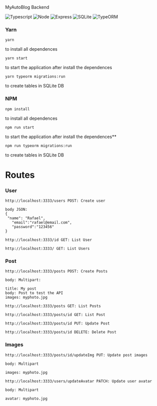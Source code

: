MyAutoBlog Backend

![Typescript](https://img.shields.io/badge/TypeScript-007ACC?style=for-the-badge&logo=typescript&logoColor=white)
![Node](https://img.shields.io/badge/Node.js-43853D?style=for-the-badge&logo=node.js&logoColor=white)
![Express](https://img.shields.io/badge/Express.js-404D59?style=for-the-badge)
![SQLite](https://img.shields.io/badge/SQLite-07405E?style=for-the-badge&logo=sqlite&logoColor=white)
![TypeORM](https://img.shields.io/badge/TypeORM-07405E?style=for-the-badge&logo=typeorm&logoColor=white)

### Yarn

 ``` 
yarn 
``` 
to install all dependences

 ``` 
 yarn start 
 ``` 
 to start the application after install the dependences
 
 ```
 yarn typeorm migrations:run
 ```
 to create tables in SQLite DB
 
### NPM

```
npm install
``` 
to install all dependences
```
npm run start
``` 
 to start the application after install the dependences**
  ```
 npm run typeorm migrations:run
 ```
 to create tables in SQLite DB
 
 
 # Routes
 
 ### User
 ```
 http://localhost:3333/users POST: Create user
 
 body JSON:
 {
  "name": "Rafael",
	"email":"rafael@email.com",
	"password":"123456"
 }
 ```
 ```
 http://localhost:3333/id GET: List User
 ```
 ```
 http://localhost:3333/ GET: List Users
 ```
 ### Post
 ```
 http://localhost:3333/posts POST: Create Posts
 
 body: Multipart:
 
 title: My post
 body: Post to test the API
 images: myphoto.jpg
 ```
 
 ```
 http://localhost:3333/posts GET: List Posts
 ```
 ```
 http://localhost:3333/posts/id GET: List Post
 ```
 ```
 http://localhost:3333/posts/id PUT: Update Post
 ```
 ```
 http://localhost:3333/posts/id DELETE: Delete Post
 ```
 ### Images
 ```
 http://localhost:3333/posts/id/updateImg PUT: Update post images
 
 body: Multipart
 
 images: myphoto.jpg
 ```
 ```
 http://localhost:3333/users/updateAvatar PATCH: Update user avatar
 
 body: Multipart
 
 avatar: myphoto.jpg
 ```
